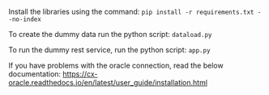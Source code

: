 Install the libraries using the command: 
  ```pip install -r requirements.txt --no-index```

To create the dummy data run the python script:
  ```dataload.py```

To run the dummy rest service, run the python script:
  ```app.py```

If you have problems with the oracle connection, read the below documentation:
  https://cx-oracle.readthedocs.io/en/latest/user_guide/installation.html